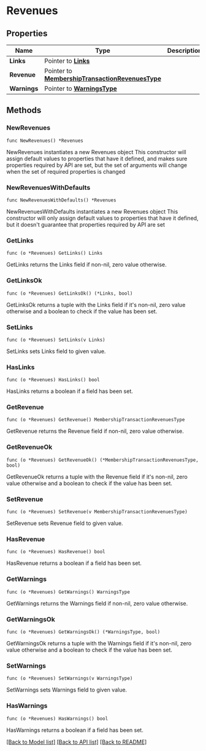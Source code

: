 # Revenues

## Properties

Name | Type | Description | Notes
------------ | ------------- | ------------- | -------------
**Links** | Pointer to [**Links**](Links.md) |  | [optional] 
**Revenue** | Pointer to [**MembershipTransactionRevenuesType**](MembershipTransactionRevenuesType.md) |  | [optional] 
**Warnings** | Pointer to [**WarningsType**](WarningsType.md) |  | [optional] 

## Methods

### NewRevenues

`func NewRevenues() *Revenues`

NewRevenues instantiates a new Revenues object
This constructor will assign default values to properties that have it defined,
and makes sure properties required by API are set, but the set of arguments
will change when the set of required properties is changed

### NewRevenuesWithDefaults

`func NewRevenuesWithDefaults() *Revenues`

NewRevenuesWithDefaults instantiates a new Revenues object
This constructor will only assign default values to properties that have it defined,
but it doesn't guarantee that properties required by API are set

### GetLinks

`func (o *Revenues) GetLinks() Links`

GetLinks returns the Links field if non-nil, zero value otherwise.

### GetLinksOk

`func (o *Revenues) GetLinksOk() (*Links, bool)`

GetLinksOk returns a tuple with the Links field if it's non-nil, zero value otherwise
and a boolean to check if the value has been set.

### SetLinks

`func (o *Revenues) SetLinks(v Links)`

SetLinks sets Links field to given value.

### HasLinks

`func (o *Revenues) HasLinks() bool`

HasLinks returns a boolean if a field has been set.

### GetRevenue

`func (o *Revenues) GetRevenue() MembershipTransactionRevenuesType`

GetRevenue returns the Revenue field if non-nil, zero value otherwise.

### GetRevenueOk

`func (o *Revenues) GetRevenueOk() (*MembershipTransactionRevenuesType, bool)`

GetRevenueOk returns a tuple with the Revenue field if it's non-nil, zero value otherwise
and a boolean to check if the value has been set.

### SetRevenue

`func (o *Revenues) SetRevenue(v MembershipTransactionRevenuesType)`

SetRevenue sets Revenue field to given value.

### HasRevenue

`func (o *Revenues) HasRevenue() bool`

HasRevenue returns a boolean if a field has been set.

### GetWarnings

`func (o *Revenues) GetWarnings() WarningsType`

GetWarnings returns the Warnings field if non-nil, zero value otherwise.

### GetWarningsOk

`func (o *Revenues) GetWarningsOk() (*WarningsType, bool)`

GetWarningsOk returns a tuple with the Warnings field if it's non-nil, zero value otherwise
and a boolean to check if the value has been set.

### SetWarnings

`func (o *Revenues) SetWarnings(v WarningsType)`

SetWarnings sets Warnings field to given value.

### HasWarnings

`func (o *Revenues) HasWarnings() bool`

HasWarnings returns a boolean if a field has been set.


[[Back to Model list]](../README.md#documentation-for-models) [[Back to API list]](../README.md#documentation-for-api-endpoints) [[Back to README]](../README.md)


